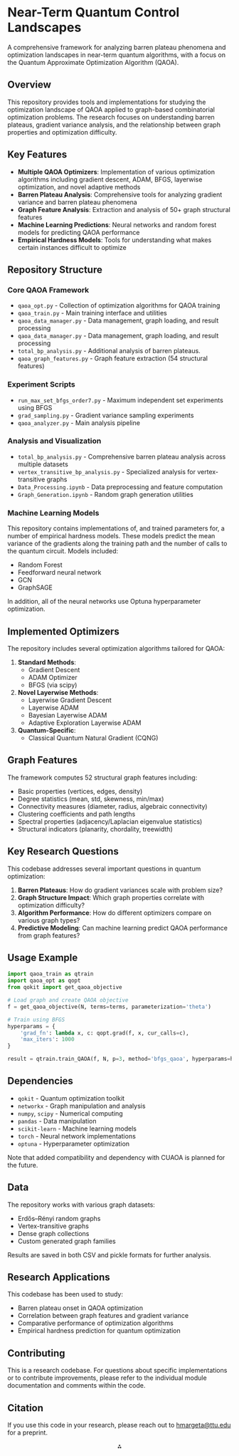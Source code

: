# Near-Term Quantum Control Landscapes

A comprehensive framework for analyzing barren plateau phenomena and optimization landscapes in near-term quantum algorithms, with a focus on the Quantum Approximate Optimization Algorithm (QAOA).

## Overview

This repository provides tools and implementations for studying the optimization landscape of QAOA applied to graph-based combinatorial optimization problems. The research focuses on understanding barren plateaus, gradient variance analysis, and the relationship between graph properties and optimization difficulty.

## Key Features

- **Multiple QAOA Optimizers**: Implementation of various optimization algorithms including gradient descent, ADAM, BFGS, layerwise optimization, and novel adaptive methods
- **Barren Plateau Analysis**: Comprehensive tools for analyzing gradient variance and barren plateau phenomena
- **Graph Feature Analysis**: Extraction and analysis of 50+ graph structural features
- **Machine Learning Predictions**: Neural networks and random forest models for predicting QAOA performance
- **Empirical Hardness Models**: Tools for understanding what makes certain instances difficult to optimize


## Repository Structure

### Core QAOA Framework

- `qaoa_opt.py` - Collection of optimization algorithms for QAOA training
- `qaoa_train.py` - Main training interface and utilities
- `qaoa_data_manager.py` - Data management, graph loading, and result processing
- `qaoa_data_manager.py` - Data management, graph loading, and result processing
- `total_bp_analysis.py` - Additional analysis of barren plateaus.
- `qaoa_graph_features.py` - Graph feature extraction (54 structural features)


### Experiment Scripts

- `run_max_set_bfgs_order7.py` - Maximum independent set experiments using BFGS
- `grad_sampling.py` - Gradient variance sampling experiments
- `qaoa_analyzer.py` - Main analysis pipeline


### Analysis and Visualization

- `total_bp_analysis.py` - Comprehensive barren plateau analysis across multiple datasets
- `vertex_transitive_bp_analysis.py` - Specialized analysis for vertex-transitive graphs
- `Data_Processing.ipynb` - Data preprocessing and feature computation
- `Graph_Generation.ipynb` - Random graph generation utilities


### Machine Learning Models

This repository contains implementations of, and trained parameters for, a number of empirical hardness models.
These models predict the mean variance of the gradients along the training path and the number of calls to the quantum circuit.
Models included:

- Random Forest
- Feedforward neural network
- GCN
- GraphSAGE

In addition, all of the neural networks use Optuna hyperparameter optimization.


## Implemented Optimizers

The repository includes several optimization algorithms tailored for QAOA:

1. **Standard Methods**:
    - Gradient Descent
    - ADAM Optimizer
    - BFGS (via scipy)
2. **Novel Layerwise Methods**:
    - Layerwise Gradient Descent
    - Layerwise ADAM
    - Bayesian Layerwise ADAM
    - Adaptive Exploration Layerwise ADAM
3. **Quantum-Specific**:
    - Classical Quantum Natural Gradient (CQNG)

## Graph Features

The framework computes 52 structural graph features including:

- Basic properties (vertices, edges, density)
- Degree statistics (mean, std, skewness, min/max)
- Connectivity measures (diameter, radius, algebraic connectivity)
- Clustering coefficients and path lengths
- Spectral properties (adjacency/Laplacian eigenvalue statistics)
- Structural indicators (planarity, chordality, treewidth)


## Key Research Questions

This codebase addresses several important questions in quantum optimization:

1. **Barren Plateaus**: How do gradient variances scale with problem size?
2. **Graph Structure Impact**: Which graph properties correlate with optimization difficulty?
3. **Algorithm Performance**: How do different optimizers compare on various graph types?
4. **Predictive Modeling**: Can machine learning predict QAOA performance from graph features?

## Usage Example

```python
import qaoa_train as qtrain
import qaoa_opt as qopt
from qokit import get_qaoa_objective

# Load graph and create QAOA objective
f = get_qaoa_objective(N, terms=terms, parameterization='theta')

# Train using BFGS
hyperparams = {
    'grad_fn': lambda x, c: qopt.grad(f, x, cur_calls=c),
    'max_iters': 1000
}

result = qtrain.train_QAOA(f, N, p=3, method='bfgs_qaoa', hyperparams=hyperparams)
```


## Dependencies

- `qokit` - Quantum optimization toolkit
- `networkx` - Graph manipulation and analysis
- `numpy`, `scipy` - Numerical computing
- `pandas` - Data manipulation
- `scikit-learn` - Machine learning models
- `torch` - Neural network implementations
- `optuna` - Hyperparameter optimization

Note that added compatibility and dependency with CUAOA is planned for the future.

## Data

The repository works with various graph datasets:

- Erdős–Rényi random graphs
- Vertex-transitive graphs
- Dense graph collections
- Custom generated graph families

Results are saved in both CSV and pickle formats for further analysis.

## Research Applications

This codebase has been used to study:

- Barren plateau onset in QAOA optimization
- Correlation between graph features and gradient variance
- Comparative performance of optimization algorithms
- Empirical hardness prediction for quantum optimization


## Contributing

This is a research codebase. For questions about specific implementations or to contribute improvements, please refer to the individual module documentation and comments within the code.

## Citation

If you use this code in your research, please reach out to hmargeta@ttu.edu for a preprint. 
<span style="display:none">[^1][^10][^11][^12][^13][^14][^15][^2][^3][^4][^5][^6][^7][^8][^9]</span>

<div style="text-align: center">⁂</div>
